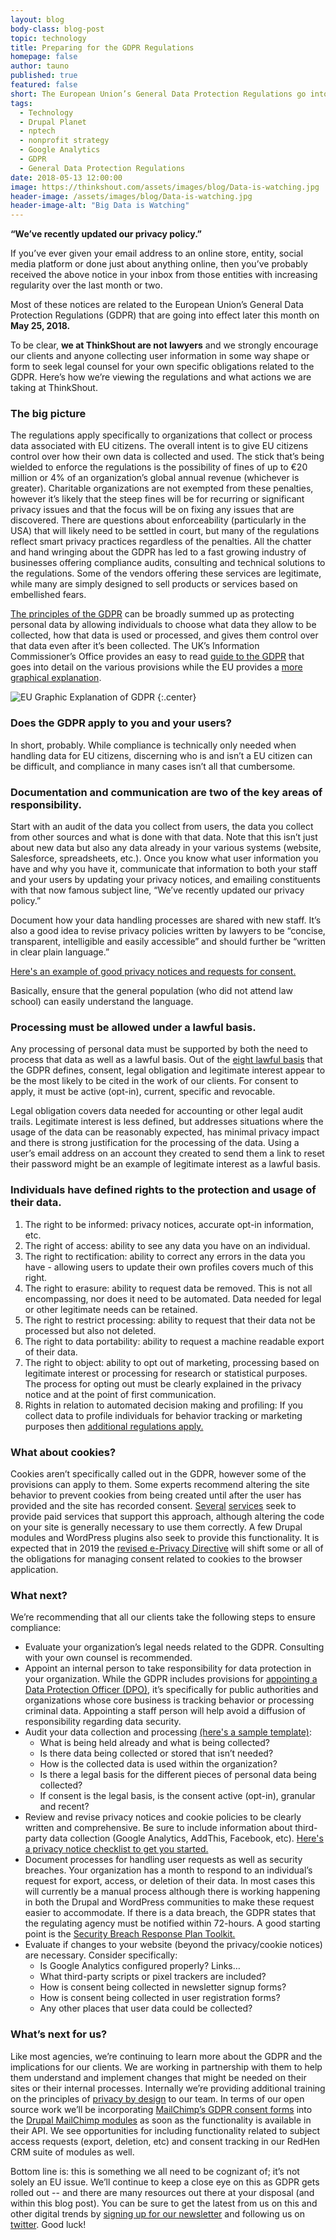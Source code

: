 ```yaml
---
layout: blog
body-class: blog-post
topic: technology
title: Preparing for the GDPR Regulations
homepage: false
author: tauno
published: true
featured: false
short: The European Union’s General Data Protection Regulations go into effect May 25th. Here's how you need to prepare.
tags:
  - Technology
  - Drupal Planet
  - nptech
  - nonprofit strategy
  - Google Analytics
  - GDPR
  - General Data Protection Regulations
date: 2018-05-13 12:00:00
image: https://thinkshout.com/assets/images/blog/Data-is-watching.jpg
header-image: /assets/images/blog/Data-is-watching.jpg
header-image-alt: "Big Data is Watching"
---
```


**“We’ve recently updated our privacy policy.”**

If you’ve ever given your email address to an online store, entity, social media platform or done just about anything online, then you’ve probably received the above notice in your inbox from those entities with increasing regularity over the last month or two.

Most of these notices are related to the European Union’s General Data Protection Regulations (GDPR) that are going into effect later this month on **May 25, 2018.**

To be clear, **we at ThinkShout are not lawyers** and we strongly encourage our clients and anyone collecting user information in some way shape or form to seek legal counsel for your own specific obligations related to the GDPR. Here’s how we’re viewing the regulations and what actions we are taking at ThinkShout.

### The big picture

The regulations apply specifically to organizations that collect or process data associated with EU citizens. The overall intent is to give EU citizens control over how their own data is collected and used. The stick that’s being wielded to enforce the regulations is the possibility of fines of up to €20 million or 4% of an organization’s global annual revenue (whichever is greater). Charitable organizations are not exempted from these penalties, however it’s likely that the steep fines will be for recurring or significant privacy issues and that the focus will be on fixing any issues that are discovered. There are questions about enforceability (particularly in the USA) that will likely need to be settled in court, but many of the regulations reflect smart privacy practices regardless of the penalties. All the chatter and hand wringing about the GDPR has led to a fast growing industry of businesses offering compliance audits, consulting and technical solutions to the regulations. Some of the vendors offering these services are legitimate, while many are simply designed to sell products or services based on embellished fears.

[The principles of the GDPR](https://ico.org.uk/for-organisations/guide-to-the-general-data-protection-regulation-gdpr/principles/) can be broadly summed up as protecting personal data by allowing individuals to choose what data they allow to be collected, how that data is used or processed, and gives them control over that data even after it’s been collected. The UK’s Information Commissioner’s Office provides an easy to read [guide to the GDPR](https://ico.org.uk/for-organisations/guide-to-the-general-data-protection-regulation-gdpr/) that goes into detail on the various provisions while the EU provides a [more graphical explanation](http://ec.europa.eu/justice/smedataprotect/index_en.htm).

![EU Graphic Explanation of GDPR](/assets/images/blog/GDPR-Data.png)
{:.center}

### Does the GDPR apply to you and your users?

In short, probably. While compliance is technically only needed when handling data for EU citizens, discerning who is and isn’t a EU citizen can be difficult, and compliance in many cases isn’t all that cumbersome.

### Documentation and communication are two of the key areas of responsibility.

Start with an audit of the data you collect from users, the data you collect from other sources and what is done with that data. Note that this isn’t just about new data but also any data already in your various systems (website, Salesforce, spreadsheets, etc.). Once you know what user information you have and why you have it, communicate that information to both your staff and your users by updating your privacy notices, and emailing constituents with that now famous subject line, “We’ve recently updated our privacy policy.”

Document how your data handling processes are shared with new staff. It’s also a good idea to revise privacy policies written by lawyers to be “concise, transparent, intelligible and easily accessible” and should further be “written in clear plain language.”

[Here's an example of good privacy notices and requests for consent.](https://ico.org.uk/media/for-organisations/documents/1625136/good-and-bad-examples-of-privacy-notices.pdf)

Basically, ensure that the general population (who did not attend law school) can easily understand the language.

### Processing must be allowed under a lawful basis.

Any processing of personal data must be supported by both the need to process that data as well as a lawful basis. Out of the [eight lawful basis](https://ico.org.uk/for-organisations/guide-to-the-general-data-protection-regulation-gdpr/lawful-basis-for-processing/) that the GDPR defines, consent, legal obligation and legitimate interest appear to be the most likely to be cited in the work of our clients. For consent to apply, it must be active (opt-in), current, specific and revocable.

Legal obligation covers data needed for accounting or other legal audit trails. Legitimate interest is less defined, but addresses situations where the usage of the data can be reasonably expected, has minimal privacy impact and there is strong justification for the processing of the data. Using a user’s email address on an account they created to send them a link to reset their password might be an example of legitimate interest as a lawful basis.

### Individuals have defined rights to the protection and usage of their data.

1. The right to be informed: privacy notices, accurate opt-in information, etc.
2. The right of access: ability to see any data you have on an individual.
3. The right to rectification: ability to correct any errors in the data you have - allowing users to update their own profiles covers much of this right.
4. The right to erasure: ability to request data be removed. This is not all encompassing, nor does it need to be automated. Data needed for legal or other legitimate needs can be retained.
5. The right to restrict processing: ability to request that their data not be processed but also not deleted.
6. The right to data portability: ability to request a machine readable export of their data.
7. The right to object: ability to opt out of marketing, processing based on legitimate interest or processing for research or statistical purposes. The process for opting out must be clearly explained in the privacy notice and at the point of first communication.
8. Rights in relation to automated decision making and profiling: If you collect data to profile individuals for behavior tracking or marketing purposes then [additional regulations apply.](https://ico.org.uk/for-organisations/guide-to-the-general-data-protection-regulation-gdpr/individual-rights/rights-related-to-automated-decision-making-including-profiling/)

### What about cookies?

Cookies aren’t specifically called out in the GDPR, however some of the provisions can apply to them. Some experts recommend altering the site behavior to prevent cookies from being created until after the user has provided and the site has recorded consent. [Several](https://www.civicuk.com/cookie-control) [services](https://www.cookiebot.com/en/) seek to provide paid services that support this approach, although altering the code on your site is generally necessary to use them correctly. A few Drupal modules and WordPress plugins also seek to provide this functionality. It is expected that in 2019 the [revised e-Privacy Directive](https://www.i-scoop.eu/gdpr/eu-eprivacy-regulation/#The_EU_ePrivacy_Regulation_and_cookies) will shift some or all of the obligations for managing consent related to cookies to the browser application.

### What next?

We’re recommending that all our clients take the following steps to ensure compliance:

* Evaluate your organization’s legal needs related to the GDPR. Consulting with your own counsel is recommended.
* Appoint an internal person to take responsibility for data protection in your organization. While the GDPR includes provisions for [appointing a Data Protection Officer (DPO)](https://ico.org.uk/for-organisations/guide-to-the-general-data-protection-regulation-gdpr/accountability-and-governance/data-protection-officers/), it’s specifically for public authorities and organizations whose core business is tracking behavior or processing criminal data. Appointing a staff person will help avoid a diffusion of responsibility regarding data security.
* Audit your data collection and processing [(here's a sample template)](https://docs.google.com/spreadsheets/d/1fEys1ekOpHjup2l9Jto-Q8Ppv8P96jezou2kkOu9PcU/edit#gid=0):
  * What is being held already and what is being collected?
  * Is there data being collected or stored that isn’t needed?
  * How is the collected data is used within the organization?
  * Is there a legal basis for the different pieces of personal data being collected?
  * If consent is the legal basis, is the consent active (opt-in), granular and recent?
* Review and revise privacy notices and cookie policies to be clearly written and comprehensive. Be sure to include information about third-party data collection (Google Analytics, AddThis, Facebook, etc). [Here's a privacy notice checklist to get you started.](https://ico.org.uk/for-organisations/guide-to-data-protection/privacy-notices-transparency-and-control/your-privacy-notice-checklist/)
* Document processes for handling user requests as well as security breaches. Your organization has a month to respond to an individual’s request for export, access, or deletion of their data. In most cases this will currently be a manual process although there is working happening in both the Drupal and WordPress communities to make these request easier to accommodate. If there is a data breach, the GDPR states that the regulating agency must be notified within 72-hours. A good starting point is the [Security Breach Response Plan Toolkit.](https://iapp.org/resources/article/security-breach-response-plan-toolkit/)
* Evaluate if changes to your website (beyond the privacy/cookie notices) are necessary. Consider specifically:
  * Is Google Analytics configured properly? Links…
  * What third-party scripts or pixel trackers are included?
  * How is consent being collected in newsletter signup forms?
  * How is consent being collected in user registration forms?
  * Any other places that user data could be collected?

### What’s next for us?

Like most agencies, we’re continuing to learn more about the GDPR and the implications for our clients. We are working in partnership with them to help them understand and implement changes that might be needed on their sites or their internal processes. Internally we’re providing additional training on the principles of [privacy by design](https://www.ryerson.ca/pbdce/certification/seven-foundational-principles-of-privacy-by-design/) to our team. In terms of our open source work we’ll be incorporating [MailChimp’s GDPR consent forms](http://eepurl.com/dqP8Bb) into the [Drupal MailChimp modules](https://www.drupal.org/project/mailchimp) as soon as the functionality is available in their API. We see opportunities for including functionality related to subject access requests (export, deletion, etc) and consent tracking in our RedHen CRM suite of modules as well.

Bottom line is: this is something we all need to be cognizant of; it’s not solely an EU issue. We’ll continue to keep a close eye on this as GDPR gets rolled out -- and there are many resources out there at your disposal (and within this blog post). You can be sure to get the latest from us on this and other digital trends by [signing up for our newsletter](https://thinkshout.com/contact/) and following us on [twitter](https://twitter.com/ThinkShout). Good luck!
